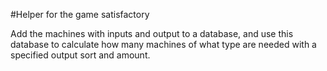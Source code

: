 #Helper for the game satisfactory

Add the machines with inputs and output to a database, and use this database to calculate how many machines of what type are needed with a specified output sort and amount. 

